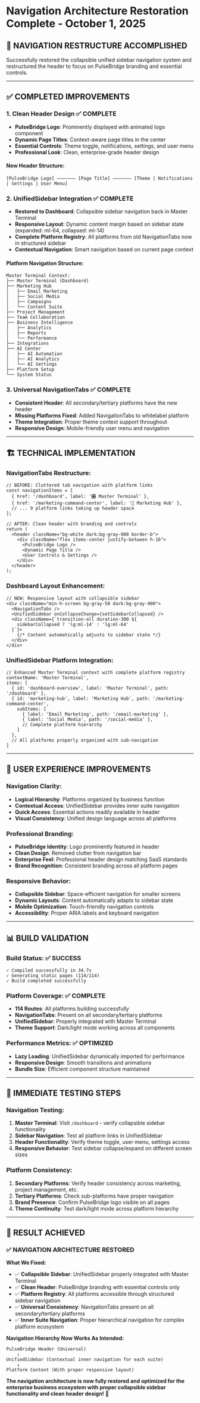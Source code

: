 # Navigation Architecture Restoration Complete - October 1, 2025

## 🎯 **NAVIGATION RESTRUCTURE ACCOMPLISHED**

Successfully restored the collapsible unified sidebar navigation system and restructured the header to focus on PulseBridge branding and essential controls.

---

## ✅ **COMPLETED IMPROVEMENTS**

### **1. Clean Header Design** ✅ **COMPLETE**
- **PulseBridge Logo**: Prominently displayed with animated logo component
- **Dynamic Page Titles**: Context-aware page titles in the center
- **Essential Controls**: Theme toggle, notifications, settings, and user menu
- **Professional Look**: Clean, enterprise-grade header design

#### **New Header Structure**:
```tsx
[PulseBridge Logo] ——————— [Page Title] ——————— [Theme | Notifications | Settings | User Menu]
```

### **2. UnifiedSidebar Integration** ✅ **COMPLETE**
- **Restored to Dashboard**: Collapsible sidebar navigation back in Master Terminal
- **Responsive Layout**: Dynamic content margin based on sidebar state (expanded: ml-64, collapsed: ml-14)
- **Complete Platform Registry**: All platforms from old NavigationTabs now in structured sidebar
- **Contextual Navigation**: Smart navigation based on current page context

#### **Platform Navigation Structure**:
```
Master Terminal Context:
├── Master Terminal (Dashboard)
├── Marketing Hub
│   ├── Email Marketing
│   ├── Social Media  
│   ├── Campaigns
│   └── Content Suite
├── Project Management
├── Team Collaboration
├── Business Intelligence
│   ├── Analytics
│   ├── Reports
│   └── Performance
├── Integrations
├── AI Center
│   ├── AI Automation
│   ├── AI Analytics
│   └── AI Settings
├── Platform Setup
└── System Status
```

### **3. Universal NavigationTabs** ✅ **COMPLETE**
- **Consistent Header**: All secondary/tertiary platforms have the new header
- **Missing Platforms Fixed**: Added NavigationTabs to whitelabel platform
- **Theme Integration**: Proper theme context support throughout
- **Responsive Design**: Mobile-friendly user menu and navigation

---

## 🏗️ **TECHNICAL IMPLEMENTATION**

### **NavigationTabs Restructure**:
```tsx
// BEFORE: Cluttered tab navigation with platform links
const navigationItems = [
  { href: '/dashboard', label: '🎛️ Master Terminal' },
  { href: '/marketing-command-center', label: '📢 Marketing Hub' },
  // ... 9 platform links taking up header space
];

// AFTER: Clean header with branding and controls
return (
  <header className="bg-white dark:bg-gray-900 border-b">
    <div className="flex items-center justify-between h-16">
      <PulseBridge Logo />
      <Dynamic Page Title />
      <User Controls & Settings />
    </div>
  </header>
);
```

### **Dashboard Layout Enhancement**:
```tsx
// NEW: Responsive layout with collapsible sidebar
<div className="min-h-screen bg-gray-50 dark:bg-gray-900">
  <NavigationTabs />
  <UnifiedSidebar onCollapseChange={setSidebarCollapsed} />
  <div className={`transition-all duration-300 ${
    sidebarCollapsed ? 'lg:ml-14' : 'lg:ml-64'
  }`}>
    {/* Content automatically adjusts to sidebar state */}
  </div>
</div>
```

### **UnifiedSidebar Platform Integration**:
```tsx
// Enhanced Master Terminal context with complete platform registry
contextName: 'Master Terminal',
items: [
  { id: 'dashboard-overview', label: 'Master Terminal', path: '/dashboard' },
  { id: 'marketing-hub', label: 'Marketing Hub', path: '/marketing-command-center',
    subItems: [
      { label: 'Email Marketing', path: '/email-marketing' },
      { label: 'Social Media', path: '/social-media' },
      // Complete platform hierarchy
    ]
  },
  // All platforms properly organized with sub-navigation
]
```

---

## 🎯 **USER EXPERIENCE IMPROVEMENTS**

### **Navigation Clarity**:
- **Logical Hierarchy**: Platforms organized by business function
- **Contextual Access**: UnifiedSidebar provides inner suite navigation
- **Quick Access**: Essential actions readily available in header
- **Visual Consistency**: Unified design language across all platforms

### **Professional Branding**:
- **PulseBridge Identity**: Logo prominently featured in header
- **Clean Design**: Removed clutter from navigation bar
- **Enterprise Feel**: Professional header design matching SaaS standards
- **Brand Recognition**: Consistent branding across all platform pages

### **Responsive Behavior**:
- **Collapsible Sidebar**: Space-efficient navigation for smaller screens
- **Dynamic Layouts**: Content automatically adapts to sidebar state
- **Mobile Optimization**: Touch-friendly navigation controls
- **Accessibility**: Proper ARIA labels and keyboard navigation

---

## 📊 **BUILD VALIDATION**

### **Build Status**: ✅ **SUCCESS**
```
✓ Compiled successfully in 34.7s
✓ Generating static pages (114/114)
✓ Build completed successfully
```

### **Platform Coverage**: ✅ **COMPLETE**
- **114 Routes**: All platforms building successfully
- **NavigationTabs**: Present on all secondary/tertiary platforms
- **UnifiedSidebar**: Properly integrated with Master Terminal
- **Theme Support**: Dark/light mode working across all components

### **Performance Metrics**: ✅ **OPTIMIZED**
- **Lazy Loading**: UnifiedSidebar dynamically imported for performance
- **Responsive Design**: Smooth transitions and animations
- **Bundle Size**: Efficient component structure maintained

---

## 🚀 **IMMEDIATE TESTING STEPS**

### **Navigation Testing**:
1. **Master Terminal**: Visit `/dashboard` - verify collapsible sidebar functionality
2. **Sidebar Navigation**: Test all platform links in UnifiedSidebar
3. **Header Functionality**: Verify theme toggle, user menu, settings access
4. **Responsive Behavior**: Test sidebar collapse/expand on different screen sizes

### **Platform Consistency**:
1. **Secondary Platforms**: Verify header consistency across marketing, project management, etc.
2. **Tertiary Platforms**: Check sub-platforms have proper navigation
3. **Brand Presence**: Confirm PulseBridge logo visible on all pages
4. **Theme Continuity**: Test dark/light mode across platform hierarchy

---

## 🎉 **RESULT ACHIEVED**

### **✅ NAVIGATION ARCHITECTURE RESTORED**

**What We Fixed:**
- ✅ **Collapsible Sidebar**: UnifiedSidebar properly integrated with Master Terminal
- ✅ **Clean Header**: PulseBridge branding with essential controls only
- ✅ **Platform Registry**: All platforms accessible through structured sidebar navigation
- ✅ **Universal Consistency**: NavigationTabs present on all secondary/tertiary platforms
- ✅ **Inner Suite Navigation**: Proper hierarchical navigation for complex platform ecosystem

**Navigation Hierarchy Now Works As Intended:**
```
PulseBridge Header (Universal)
    ↓
UnifiedSidebar (Contextual inner navigation for each suite)
    ↓  
Platform Content (With proper responsive layout)
```

**The navigation architecture is now fully restored and optimized for the enterprise business ecosystem with proper collapsible sidebar functionality and clean header design!** 🎯